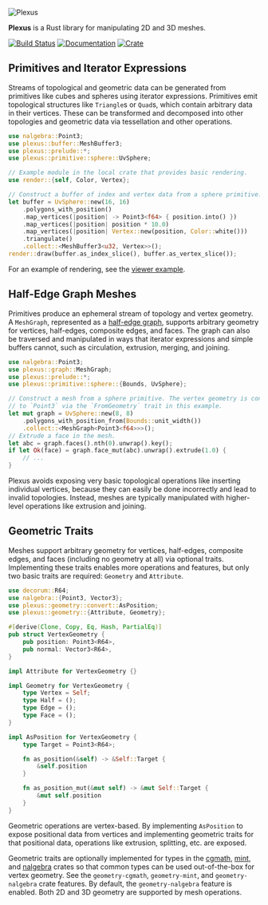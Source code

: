 ![Plexus](https://raw.githubusercontent.com/olson-sean-k/plexus/master/doc/plexus.png)

**Plexus** is a Rust library for manipulating 2D and 3D meshes.

[![Build Status](https://travis-ci.org/olson-sean-k/plexus.svg?branch=master)](https://travis-ci.org/olson-sean-k/plexus)
[![Documentation](https://docs.rs/plexus/badge.svg)](https://docs.rs/plexus)
[![Crate](https://img.shields.io/crates/v/plexus.svg)](https://crates.io/crates/plexus)

## Primitives and Iterator Expressions

Streams of topological and geometric data can be generated from primitives like
cubes and spheres using iterator expressions. Primitives emit topological
structures like `Triangle`s or `Quad`s, which contain arbitrary data in their
vertices. These can be transformed and decomposed into other topologies and
geometric data via tessellation and other operations.

```rust
use nalgebra::Point3;
use plexus::buffer::MeshBuffer3;
use plexus::prelude::*;
use plexus::primitive::sphere::UvSphere;

// Example module in the local crate that provides basic rendering.
use render::{self, Color, Vertex};

// Construct a buffer of index and vertex data from a sphere primitive.
let buffer = UvSphere::new(16, 16)
    .polygons_with_position()
    .map_vertices(|position| -> Point3<f64> { position.into() })
    .map_vertices(|position| position * 10.0)
    .map_vertices(|position| Vertex::new(position, Color::white()))
    .triangulate()
    .collect::<MeshBuffer3<u32, Vertex>>();
render::draw(buffer.as_index_slice(), buffer.as_vertex_slice());
```

For an example of rendering, see the [viewer
example](https://github.com/olson-sean-k/plexus/tree/master/examples/viewer).

## Half-Edge Graph Meshes

Primitives produce an ephemeral stream of topology and vertex geometry. A
`MeshGraph`, represented as a [half-edge
graph](https://en.wikipedia.org/wiki/doubly_connected_edge_list), supports
arbitrary geometry for vertices, half-edges, composite edges, and faces. The
graph can also be traversed and manipulated in ways that iterator expressions
and simple buffers cannot, such as circulation, extrusion, merging, and
joining.

```rust
use nalgebra::Point3;
use plexus::graph::MeshGraph;
use plexus::prelude::*;
use plexus::primitive::sphere::{Bounds, UvSphere};

// Construct a mesh from a sphere primitive. The vertex geometry is convertible
// to `Point3` via the `FromGeometry` trait in this example.
let mut graph = UvSphere::new(8, 8)
    .polygons_with_position_from(Bounds::unit_width())
    .collect::<MeshGraph<Point3<f64>>>();
// Extrude a face in the mesh.
let abc = graph.faces().nth(0).unwrap().key();
if let Ok(face) = graph.face_mut(abc).unwrap().extrude(1.0) {
    // ...
}
```

Plexus avoids exposing very basic topological operations like inserting
individual vertices, because they can easily be done incorrectly and lead to
invalid topologies. Instead, meshes are typically manipulated with higher-level
operations like extrusion and joining.

## Geometric Traits

Meshes support arbitrary geometry for vertices, half-edges, composite edges,
and faces (including no geometry at all) via optional traits. Implementing
these traits enables more operations and features, but only two basic traits
are required: `Geometry` and `Attribute`.

```rust
use decorum::R64;
use nalgebra::{Point3, Vector3};
use plexus::geometry::convert::AsPosition;
use plexus::geometry::{Attribute, Geometry};

#[derive(Clone, Copy, Eq, Hash, PartialEq)]
pub struct VertexGeometry {
    pub position: Point3<R64>,
    pub normal: Vector3<R64>,
}

impl Attribute for VertexGeometry {}

impl Geometry for VertexGeometry {
    type Vertex = Self;
    type Half = ();
    type Edge = ();
    type Face = ();
}

impl AsPosition for VertexGeometry {
    type Target = Point3<R64>;

    fn as_position(&self) -> &Self::Target {
        &self.position
    }

    fn as_position_mut(&mut self) -> &mut Self::Target {
        &mut self.position
    }
}
```

Geometric operations are vertex-based. By implementing `AsPosition` to expose
positional data from vertices and implementing geometric traits for that
positional data, operations like extrusion, splitting, etc. are exposed.

Geometric traits are optionally implemented for types in the
[cgmath](https://crates.io/crates/cgmath),
[mint](https://crates.io/crates/mint), and
[nalgebra](https://crates.io/crates/nalgebra) crates so that common types can be
used out-of-the-box for vertex geometry. See the `geometry-cgmath`,
`geometry-mint`, and `geometry-nalgebra` crate features. By default, the
`geometry-nalgebra` feature is enabled. Both 2D and 3D geometry are supported
by mesh operations.
